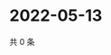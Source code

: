 # 2022-05-13

共 0 条

<!-- BEGIN WEIBO -->
<!-- 最后更新时间 Fri May 13 2022 00:25:22 GMT+0800 (China Standard Time) -->

<!-- END WEIBO -->
